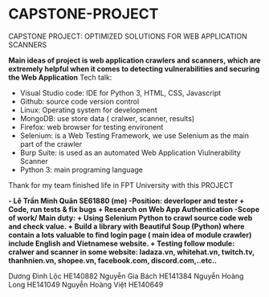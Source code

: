 # CAPSTONE-PROJECT
CAPSTONE PROJECT: OPTIMIZED SOLUTIONS FOR WEB APPLICATION SCANNERS

**Main ideas of project is web application crawlers and scanners, which are extremely helpful when it comes to detecting vulnerabilities and securing the Web Application**
Tech talk: 
  - Visual Studio code:  IDE for Python 3, HTML, CSS, Javascript
  - Github: source code version control
  - Linux: Operating system for development
  - MongoDB: use store data ( cralwer, scanner, results)
  - Firefox: web browser for testing environent
  - Selenium: is a Web Testing Framework, we use Selenium as the main part of the crawler
  - Burp Suite: is used as an automated Web Application Viulnerability Scanner
  - Python 3: main programing language

Thank for my team finished life in FPT University with this PROJECT

  **- Lê Trần Minh Quân SE61880 (me)
      -Position: deverloper and tester
        + Code, run tests & fix bugs
        + Research on Web App Authentication
      -Scope of work/ Main duty:
        + Using Selenium Python to crawl source code web and check value.
        + Build a library with Beautiful Soup (Python) where contain a lots valuable to find login page ( main idea of module crawler) include English and Vietnamese website.
        + Testing follow module: cralwer and scanner in some website: ladaza.vn, whitehat.vn, twitch.tv, thanhnien.vn, shopee.vn, facebook.com, discord.com,..etc..**
        
        
Dương Đình Lộc HE140882
Nguyễn Gia Bách HE141384
Nguyễn Hoàng Long HE141049
Nguyễn Hoàng Việt HE140649


